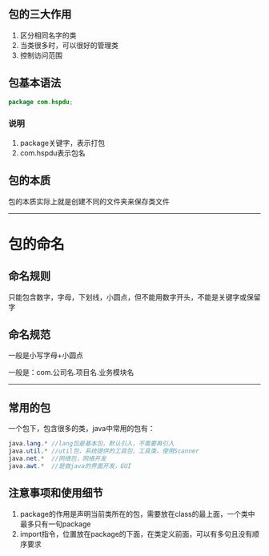 ## 包的三大作用

1. 区分相同名字的类
2. 当类很多时，可以很好的管理类
3. 控制访问范围

## 包基本语法

```java
package com.hspdu;
```

### 说明

1. package关键字，表示打包
2. com.hspdu表示包名

## 包的本质

包的本质实际上就是创建不同的文件夹来保存类文件

***

# 包的命名

## 命名规则

只能包含数字，字母，下划线，小圆点，但不能用数字开头，不能是关键字或保留字

## 命名规范

一般是小写字母+小圆点

一般是：com.公司名.项目名.业务模块名

***

## 常用的包

一个包下，包含很多的类，java中常用的包有：

```java
java.lang.* //lang包是基本包，默认引入，不需要再引入
java.util.* //util包，系统提供的工具包，工具类，使用Scanner
java.net.*  //网络包，网络开发
java.awt.*  //是做java的界面开发，GUI
```

## 注意事项和使用细节

1. package的作用是声明当前类所在的包，需要放在class的最上面，一个类中最多只有一句package
2. import指令，位置放在package的下面，在类定义前面，可以有多句且没有顺序要求
